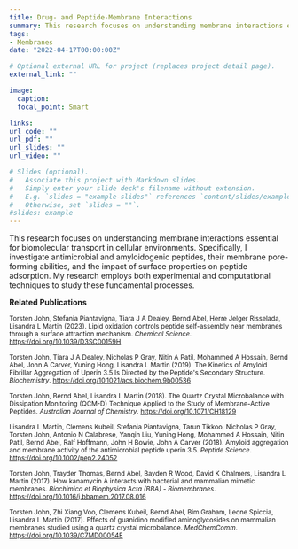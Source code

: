 ```yaml
---
title: Drug- and Peptide-Membrane Interactions
summary: This research focuses on understanding membrane interactions essential for biomolecular transport in cellular environments. Specifically, I investigate antimicrobial and amyloidogenic peptides, their membrane pore-forming abilities, and the impact of surface properties on peptide adsorption. My research employs both experimental and computational techniques to study these fundamental processes.
tags:
- Membranes
date: "2022-04-17T00:00:00Z"

# Optional external URL for project (replaces project detail page).
external_link: ""

image:
  caption: 
  focal_point: Smart

links:
url_code: ""
url_pdf: ""
url_slides: ""
url_video: ""

# Slides (optional).
#   Associate this project with Markdown slides.
#   Simply enter your slide deck's filename without extension.
#   E.g. `slides = "example-slides"` references `content/slides/example-slides.md`.
#   Otherwise, set `slides = ""`.
#slides: example
---
```


This research focuses on understanding membrane interactions essential for biomolecular transport in cellular environments. Specifically, I investigate antimicrobial and amyloidogenic peptides, their membrane pore-forming abilities, and the impact of surface properties on peptide adsorption. My research employs both experimental and computational techniques to study these fundamental processes.

**Related Publications**

<sup>Torsten John, Stefania Piantavigna, Tiara J A Dealey, Bernd Abel, Herre Jelger Risselada, Lisandra L Martin (2023). Lipid oxidation controls peptide self-assembly near membranes through a surface attraction mechanism. *Chemical Science*. https://doi.org/10.1039/D3SC00159H</sup>

<sup>Torsten John, Tiara J A Dealey, Nicholas P Gray, Nitin A Patil, Mohammed A Hossain, Bernd Abel, John A Carver, Yuning Hong, Lisandra L Martin (2019). The Kinetics of Amyloid Fibrillar Aggregation of Uperin 3.5 Is Directed by the Peptide's Secondary Structure. *Biochemistry*. https://doi.org/10.1021/acs.biochem.9b00536</sup>

<sup>Torsten John, Bernd Abel, Lisandra L Martin (2018). The Quartz Crystal Microbalance with Dissipation Monitoring (QCM-D) Technique Applied to the Study of Membrane-Active Peptides. *Australian Journal of Chemistry*. https://doi.org/10.1071/CH18129</sup>

<sup>Lisandra L Martin, Clemens Kubeil, Stefania Piantavigna, Tarun Tikkoo, Nicholas P Gray, Torsten John, Antonio N Calabrese, Yanqin Liu, Yuning Hong, Mohammed A Hossain, Nitin Patil, Bernd Abel, Ralf Hoffmann, John H Bowie, John A Carver (2018). Amyloid aggregation and membrane activity of the antimicrobial peptide uperin 3.5. *Peptide Science*. https://doi.org/10.1002/pep2.24052</sup>

<sup>Torsten John, Trayder Thomas, Bernd Abel, Bayden R Wood, David K Chalmers, Lisandra L Martin (2017). How kanamycin A interacts with bacterial and mammalian mimetic membranes. *Biochimica et Biophysica Acta (BBA) - Biomembranes*. https://doi.org/10.1016/j.bbamem.2017.08.016</sup>

<sup>Torsten John, Zhi Xiang Voo, Clemens Kubeil, Bernd Abel, Bim Graham, Leone Spiccia, Lisandra L Martin (2017). Effects of guanidino modified aminoglycosides on mammalian membranes studied using a quartz crystal microbalance. *MedChemComm*. https://doi.org/10.1039/C7MD00054E</sup>